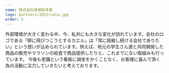 ```yaml
---
name: 株式会社青柳総本家
logo: partners/2021/sala.jpg
order: 5
---
```


外部環境が大きく変わる中、今、私共にも大きな変化が訪れています。会社のロゴである「柳に飛びつこうとするカエル」は「常に挑戦し続ける会社でありたい」という想いが込められています。例えば、地元の学生さん達と共同開発した商品の販売やマラソンの給食で商品提供したりと、これまでにない取組みも行っています。
今後も老舗という看板に胡坐をかくことなく、お客様に喜んで頂く為の活動に注力していきたいと考えております。
